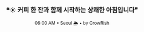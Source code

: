 <div align="center">

<br>

<h3>❝☀️ 커피 한 잔과 함께 시작하는 상쾌한 아침입니다❞</h3>

<sub>06:00 AM • Seoul 🌦️ • by CrowRish</sub>

<br>

</div>